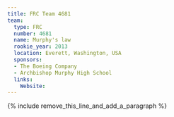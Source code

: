 ```yaml
---
title: FRC Team 4681
team:
  type: FRC
  number: 4681
  name: Murphy's law
  rookie_year: 2013
  location: Everett, Washington, USA
  sponsors:
  - The Boeing Company
  - Archbishop Murphy High School
  links:
    Website:
---
```


{% include remove_this_line_and_add_a_paragraph %}